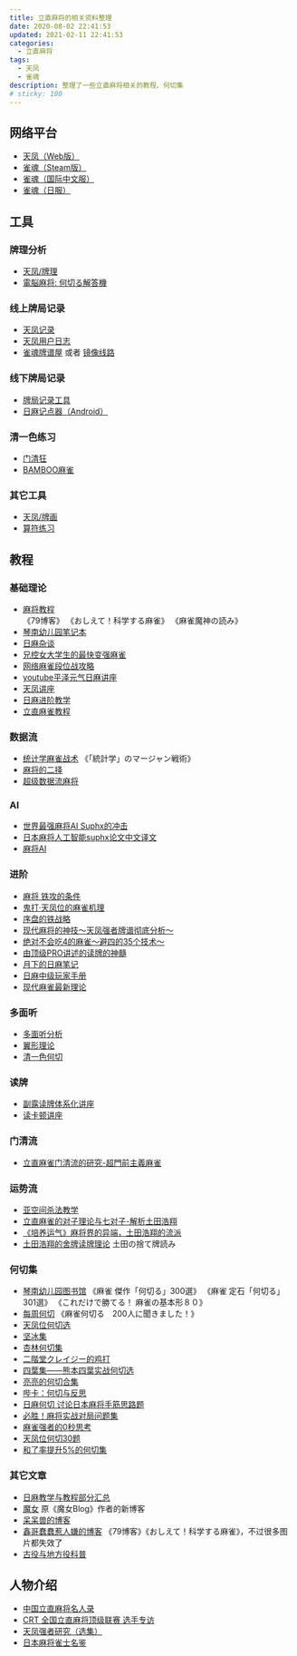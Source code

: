```yaml
---
title: 立直麻将的相关资料整理
date: 2020-08-02 22:41:53
updated: 2021-02-11 22:41:53
categories:
  - 立直麻将
tags:
  - 天凤
  - 雀魂
description: 整理了一些立直麻将相关的教程、何切集
# sticky: 100
---
```


## 网络平台

- [天凤（Web版）](https://tenhou.net/3/)
- [雀魂（Steam版）](https://store.steampowered.com/app/1329410/MahjongSoul/)
- [雀魂（国际中文服）](https://game.maj-soul.com/1/)
- [雀魂（日服）](https://game.mahjongsoul.com/)

## 工具

### 牌理分析

- [天凤/牌理](https://tenhou.net/2/)
- [電脳麻将: 何切る解答機](http://kobalab.net/majiang/dapai.html)

### 线上牌局记录

- [天凤记录](http://arcturus.su/tenhou/ranking/)
- [天凤用户日志](https://nodocchi.moe/)
- [雀魂牌谱屋](https://amae-koromo.sapk.ch/) 或者 [镜像线路](https://saki.sapk.ch/)

### 线下牌局记录

- [牌局记录工具](http://jmj.tw/noteapp.html)
- [日麻记点器（Android）](https://bbs.nga.cn/read.php?tid=12223436)

### 清一色练习

- [门清狂](http://hinakin.main.jp/mckonweb/index.htm)
- [BAMBOO麻雀](https://www.gamedesign.jp/games/bamboo/)

### 其它工具

- [天凤/牌画](https://tenhou.net/2/img/)
- [算符练习](http://jmj.tw/fupractice.html)

## 教程

### 基础理论

- [麻将教程](https://www.bilibili.com/read/readlist/rl45758)  
  《79博客》
  《おしえて！科学する麻雀》
  《麻雀魔神の読み》
- [琴南幼儿园笔记本](https://www.bilibili.com/read/readlist/rl79513)
- [日麻杂谈](https://www.bilibili.com/read/readlist/rl119820)
- [兄控女大学生的最快变强麻雀](https://www.bilibili.com/read/readlist/rl298846)
- [网络麻雀段位战攻略](https://www.bilibili.com/read/readlist/rl48989)
- [youtube平泽元气日麻讲座](https://www.bilibili.com/read/readlist/rl332844)
- [天凤讲座](https://www.bilibili.com/read/readlist/rl331953)
- [日麻进阶教学](https://www.bilibili.com/read/readlist/rl53461)
- [立直麻雀教程](https://www.bilibili.com/read/readlist/rl48989)

### 数据流

- [统计学麻雀战术](https://www.bilibili.com/read/readlist/rl97988) 
  《「統計学」のマージャン戦術》
- [麻将的二择](https://www.bilibili.com/read/readlist/rl116320)
- [超级数据流麻将](https://www.bilibili.com/read/readlist/rl248018)

### AI

- [世界最强麻将AI Suphx的冲击](https://www.bilibili.com/read/readlist/rl303207)
- [日本麻将人工智能suphx论文中文译文](https://www.bilibili.com/read/readlist/rl359661)
- [麻将AI](https://www.bilibili.com/read/readlist/rl360217)

### 进阶

- [麻将 铁攻的条件](https://www.bilibili.com/read/readlist/rl257506)
- [鬼打·天凤位的麻雀机理](https://www.bilibili.com/read/readlist/rl213137)
- [序盘的铁战略](https://www.bilibili.com/read/readlist/rl230215)
- [现代麻将的神技～天凤强者牌谱彻底分析～](https://www.bilibili.com/read/readlist/rl334584)
- [绝对不会吃4的麻雀～避四的35个技术～](https://www.bilibili.com/read/readlist/rl331955)
- [由顶级PRO讲述的读牌的神髓](https://www.bilibili.com/read/readlist/rl357928)
- [月下的日麻笔记](https://www.bilibili.com/read/readlist/rl70683)
- [日麻中级玩家手册](https://www.bilibili.com/read/readlist/rl248531)
- [现代麻雀最新理论](https://www.bilibili.com/read/readlist/rl333253)

### 多面听

- [多面听分析](https://www.bilibili.com/read/readlist/rl119817)
- [翼形理论](https://www.bilibili.com/read/readlist/rl119818)
- [清一色何切](https://www.bilibili.com/read/readlist/rl231796)

### 读牌

- [副露读牌体系化讲座](https://www.bilibili.com/read/readlist/rl119814)
- [读卡顿讲座](https://www.bilibili.com/read/readlist/rl292896)

### 门清流

- [立直麻雀门清流的研究-超門前主義麻雀](https://zhuanlan.zhihu.com/menqingliu)

### 运势流

- [亚空间杀法教学](https://www.bilibili.com/read/readlist/rl79957)
- [立直麻雀的对子理论与七对子-解析土田浩翔](https://zhuanlan.zhihu.com/duizililun)
- [《培养运气》麻将界的异端，土田浩翔的流派](https://www.bilibili.com/read/readlist/rl329524)
- [土田浩翔的舍牌读牌理论](https://www.bilibili.com/read/readlist/rl332764) 
  土田の捨て牌読み

### 何切集

- [琴南幼儿园图书馆](https://www.bilibili.com/read/readlist/rl69713)
  《麻雀 傑作「何切る」300選》
  《麻雀 定石「何切る」301選》
  《これだけで勝てる！ 麻雀の基本形８０》
- [每周何切](https://www.bilibili.com/read/readlist/rl99009)
  《麻雀何切る　200人に聞きました！》
- [天凤位何切选](https://www.bilibili.com/read/readlist/rl160601)
- [坚冰集](https://www.bilibili.com/read/readlist/rl129296)
- [杏林何切集](https://www.bilibili.com/read/readlist/rl171589)
- [二階堂クレイジー的鸡打](https://www.bilibili.com/read/readlist/rl274453)
- [四葉集——熊本四葉实战何切选](https://www.bilibili.com/read/readlist/rl151716)
- [亮亮的何切合集](https://www.bilibili.com/read/readlist/rl221534)
- [哔卡：何切与反思](https://www.bilibili.com/read/readlist/rl316487)
- [日麻何切 讨论日本麻将手筋思路题](https://www.bilibili.com/read/readlist/rl361278)
- [必胜！麻将实战对局问题集](https://www.bilibili.com/read/readlist/rl343942)
- [麻雀强者的0秒思考](https://www.bilibili.com/read/readlist/rl265065)
- [天凤位何切30题](https://www.bilibili.com/read/readlist/rl333087)
- [和了率提升5%的何切集](https://www.bilibili.com/read/readlist/rl375715)

### 其它文章

- [日麻教学与教程部分汇总](https://zhuanlan.zhihu.com/p/65393773)
- [魔女](https://medium.com/@puyokururu)
  原《魔女Blog》作者的新博客
- [呆呆兽的博客](http://blog.sina.com.cn/u/1913868500)
- [鑫哥蠢蠢惹人嫌的博客](http://blog.sina.com.cn/seventh9)
  《79博客》《おしえて！科学する麻雀》，不过很多图片都失效了
- [古役与地方役科普](https://www.bilibili.com/read/readlist/rl91347)

## 人物介绍

- [中国立直麻将名人录](https://www.bilibili.com/read/readlist/rl144822)
- [CRT 全国立直麻将顶级联赛 选手专访](https://www.bilibili.com/read/readlist/rl213086)
- [天凤强者研究（选集）](https://www.bilibili.com/read/readlist/rl331956)
- [日本麻将雀士名鉴](https://www.bilibili.com/read/readlist/rl215153)

